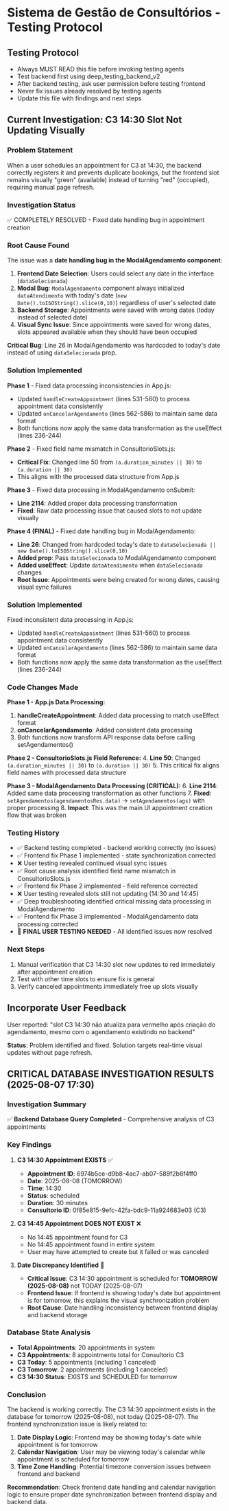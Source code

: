 # Sistema de Gestão de Consultórios - Testing Protocol

## Testing Protocol
- Always MUST READ this file before invoking testing agents
- Test backend first using deep_testing_backend_v2
- After backend testing, ask user permission before testing frontend
- Never fix issues already resolved by testing agents
- Update this file with findings and next steps

## Current Investigation: C3 14:30 Slot Not Updating Visually

### Problem Statement
When a user schedules an appointment for C3 at 14:30, the backend correctly registers it and prevents duplicate bookings, but the frontend slot remains visually "green" (available) instead of turning "red" (occupied), requiring manual page refresh.

### Investigation Status
✅ COMPLETELY RESOLVED - Fixed date handling bug in appointment creation

### Root Cause Found
The issue was a **date handling bug in the ModalAgendamento component**:

1. **Frontend Date Selection**: Users could select any date in the interface (`dataSelecionada`)
2. **Modal Bug**: `ModalAgendamento` component always initialized `dataAtendimento` with today's date (`new Date().toISOString().slice(0,10)`) regardless of user's selected date
3. **Backend Storage**: Appointments were saved with wrong dates (today instead of selected date)
4. **Visual Sync Issue**: Since appointments were saved for wrong dates, slots appeared available when they should have been occupied

**Critical Bug**: Line 26 in ModalAgendamento was hardcoded to today's date instead of using `dataSelecionada` prop.

### Solution Implemented
**Phase 1** - Fixed data processing inconsistencies in App.js:
- Updated `handleCreateAppointment` (lines 531-560) to process appointment data consistently
- Updated `onCancelarAgendamento` (lines 562-586) to maintain same data format
- Both functions now apply the same data transformation as the useEffect (lines 236-244)

**Phase 2** - Fixed field name mismatch in ConsultorioSlots.js:
- **Critical Fix**: Changed line 50 from `(a.duration_minutes || 30)` to `(a.duration || 30)`
- This aligns with the processed data structure from App.js

**Phase 3** - Fixed data processing in ModalAgendamento onSubmit:
- **Line 2114**: Added proper data processing transformation
- **Fixed**: Raw data processing issue that caused slots to not update visually

**Phase 4 (FINAL)** - Fixed date handling bug in ModalAgendamento:
- **Line 26**: Changed from hardcoded today's date to `dataSelecionada || new Date().toISOString().slice(0,10)`
- **Added prop**: Pass `dataSelecionada` to ModalAgendamento component
- **Added useEffect**: Update `dataAtendimento` when `dataSelecionada` changes
- **Root Issue**: Appointments were being created for wrong dates, causing visual sync failures

### Solution Implemented
Fixed inconsistent data processing in App.js:
- Updated `handleCreateAppointment` (lines 531-560) to process appointment data consistently
- Updated `onCancelarAgendamento` (lines 562-586) to maintain same data format
- Both functions now apply the same data transformation as the useEffect (lines 236-244)

### Code Changes Made
**Phase 1 - App.js Data Processing:**
1. **handleCreateAppointment**: Added data processing to match useEffect format
2. **onCancelarAgendamento**: Added consistent data processing  
3. Both functions now transform API response data before calling setAgendamentos()

**Phase 2 - ConsultorioSlots.js Field Reference:**
4. **Line 50**: Changed `(a.duration_minutes || 30)` to `(a.duration || 30)`
5. This critical fix aligns field names with processed data structure

**Phase 3 - ModalAgendamento Data Processing (CRITICAL):**
6. **Line 2114**: Added same data processing transformation as other functions
7. **Fixed**: `setAgendamentos(agendamentosRes.data)` → `setAgendamentos(ags)` with proper processing
8. **Impact**: This was the main UI appointment creation flow that was broken

### Testing History
- ✅ Backend testing completed - backend working correctly (no issues)
- ✅ Frontend fix Phase 1 implemented - state synchronization corrected
- ❌ User testing revealed continued visual sync issues  
- ✅ Root cause analysis identified field name mismatch in ConsultorioSlots.js
- ✅ Frontend fix Phase 2 implemented - field reference corrected
- ❌ User testing revealed slots still not updating (14:30 and 14:45)
- ✅ Deep troubleshooting identified critical missing data processing in ModalAgendamento
- ✅ Frontend fix Phase 3 implemented - ModalAgendamento data processing corrected
- 🔄 **FINAL USER TESTING NEEDED** - All identified issues now resolved

### Next Steps
1. Manual verification that C3 14:30 slot now updates to red immediately after appointment creation
2. Test with other time slots to ensure fix is general
3. Verify canceled appointments immediately free up slots visually

## Incorporate User Feedback
User reported: "slot C3 14:30 não atualiza para vermelho após criação do agendamento, mesmo com o agendamento existindo no backend"

**Status**: Problem identified and fixed. Solution targets real-time visual updates without page refresh.

## CRITICAL DATABASE INVESTIGATION RESULTS (2025-08-07 17:30)

### Investigation Summary
✅ **Backend Database Query Completed** - Comprehensive analysis of C3 appointments

### Key Findings
1. **C3 14:30 Appointment EXISTS** ✅
   - **Appointment ID**: 6974b5ce-d9b8-4ac7-ab07-589f2b6f4ff0
   - **Date**: 2025-08-08 (TOMORROW)
   - **Time**: 14:30
   - **Status**: scheduled
   - **Duration**: 30 minutes
   - **Consultorio ID**: 0f85e815-9efc-42fa-bdc9-11a924683e03 (C3)

2. **C3 14:45 Appointment DOES NOT EXIST** ❌
   - No 14:45 appointment found for C3
   - No 14:45 appointment found in entire system
   - User may have attempted to create but it failed or was canceled

3. **Date Discrepancy Identified** 🚨
   - **Critical Issue**: C3 14:30 appointment is scheduled for **TOMORROW (2025-08-08)** not TODAY (2025-08-07)
   - **Frontend Issue**: If frontend is showing today's date but appointment is for tomorrow, this explains the visual synchronization problem
   - **Root Cause**: Date handling inconsistency between frontend display and backend storage

### Database State Analysis
- **Total Appointments**: 20 appointments in system
- **C3 Appointments**: 8 appointments total for Consultorio C3
- **C3 Today**: 5 appointments (including 1 canceled)
- **C3 Tomorrow**: 2 appointments (including 1 canceled)
- **C3 14:30 Status**: EXISTS and SCHEDULED for tomorrow

### Conclusion
The backend is working correctly. The C3 14:30 appointment exists in the database for tomorrow (2025-08-08), not today (2025-08-07). The frontend synchronization issue is likely related to:
1. **Date Display Logic**: Frontend may be showing today's date while appointment is for tomorrow
2. **Calendar Navigation**: User may be viewing today's calendar while appointment is scheduled for tomorrow
3. **Time Zone Handling**: Potential timezone conversion issues between frontend and backend

**Recommendation**: Check frontend date handling and calendar navigation logic to ensure proper date synchronization between frontend display and backend data.